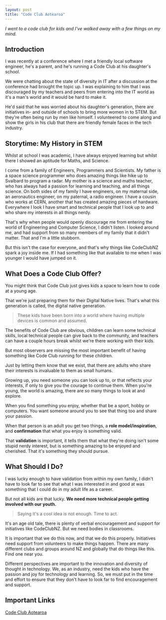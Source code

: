```yaml
---
layout: post
title: "Code Club Aotearoa"
---
```


_I went to a code club for kids and I've walked away with a few things on my mind._

## Introduction

I was recently at a conference where I met a friendly local software engineer, he's a parent, and he's running a Code Club at his daughter's school.

We were chatting about the state of diversity in IT after a discussion at the conference had brought the topic up. I was explaining to him that I was discouraged by my teachers and peers from entering into the IT world as it's a man's world and it would be hard to make it. 

He'd said that he was worried about his daughter's generation, there are initiatives in- and outside of schools to bring more women in to STEM. 
But they're often being run by men like himself. I volunteered to come along and show the girls in his club that there are friendly female faces in the tech industry. 

## Storytime: My History in STEM

Whilst at school I was academic, I have always enjoyed learning but whilst there I showed an aptitude for Maths, and Science. 

I come from a family of Engineers, Programmers and Scientists. My father is a space science programmer who does amazing things like hike up to Svalbard to program a radar. My mother is a science and maths teacher, who has always had a passion for learning and teaching, and all things science. On both sides of my family I have engineers, on my maternal side, an aeronautics engineer, on my paternal, a radio engineer. I have a cousin who works at CERN, another that has created amazing pieces of hardware. 
Everywhere I look I have smart and technical people that I look up to and who share my interests in all things nerdy. 

That's why when people would openly discourage me from entering the world of Engineering and Computer Science, I didn't listen. I looked around me, and had support from so many members of my family that it didn't matter. 
That and I'm a little stubborn. 

But this isn't the case for everyone, and that's why things like CodeClubNZ spark a joy inside me. If I had something like that available to me when I was younger I would have jumped on it. 

## What Does a Code Club Offer?

You might think that Code Club just gives kids a space to learn how to code at a young age. 

That we're just preparing them for their Digital Native lives. That's what this generation is called, the digital native generation. 

>These kids have been born into a world where having multiple devices is common and assumed. 

The benefits of Code Club are obvious, children can learn some technical skills, local technical people can give back to the community, and teachers can have a couple hours break whilst we're there working with their kids. 

But most observers are missing the most important benefit of having something like Code Club running for these children. 

Just by letting them know that we exist, that there are adults who share their interests is invaluable to them as small humans. 

Growing up, you need someone you can look up to, or that reflects your interests, if only to give you the courage to continue them. When you're young, the world is amazing, there are so many things to look at and explore. 

When you find something you enjoy, whether that be a sport, hobby or computers. You want someone around you to see that thing too and share your passion. 

When that person is an adult you get two things, a **role model/inspiration**, and **confirmation** that what you enjoy is something valid. 

That **validation** is important, it tells them that what they're doing isn't some stupid nerdy interest, but is something amazing to be enjoyed and cherished. That it's something they should pursue. 

## What Should I Do?

I was lucky enough to have validation from within my own family, I didn't have to look far to see that what I was interested in and good at was something that I could do in my adult life as a career. 

But not all kids are that lucky. **We need more technical people getting involved with our youth.**

> Saying it's a cool idea is not enough. Time to act.

It's an age old tale, there is plenty of verbal encouragement and support for initiatives like CodeClubNZ. But we need bodies in classrooms. 

It is important that we do this now, and that we do this properly. 
Initiatives need support from volunteers to make things happen. There are many different clubs and groups around NZ and globally that do things like this. Find one near you.

Different perspectives are important to the innovation and diversity of thought in technology. We, as an industry, need the kids who have the passion and joy for technology and learning. So, we must put in the time and effort to ensure that they don't have to look far to find encouragement and support. 

## Important Links
[Code Club Aotearoa](https://codeclub.nz/)